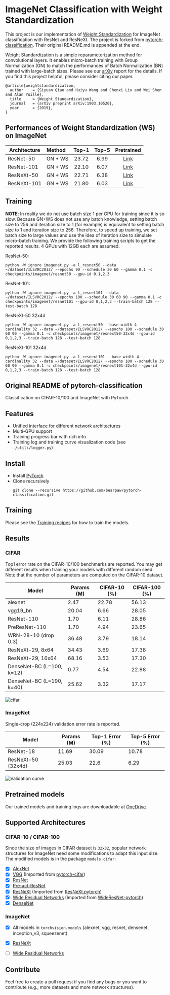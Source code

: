 # ImageNet Classification with Weight Standardization

This project is our implementation of [Weight Standardization](https://arxiv.org/abs/1903.10520) for ImageNet classification with ResNet and ResNeXt.
The project is forked from [pytorch-classification](https://github.com/bearpaw/pytorch-classification).
Their original README.md is appended at the end.

Weight Standardization is a simple reparameterization method for convolutional layers.
It enables micro-batch training with Group Normalization (GN) to match the performances of Batch Normalization (BN) trained with large-batch sizes.
Please see our [arXiv](https://arxiv.org/abs/1903.10520) report for the details.
If you find this project helpful, please consider citing our paper.
```
@article{weightstandardization,
  author    = {Siyuan Qiao and Huiyu Wang and Chenxi Liu and Wei Shen and Alan Yuille},
  title     = {Weight Standardization},
  journal   = {arXiv preprint arXiv:1903.10520},
  year      = {2019},
}
```
## Performances of Weight Standardization (WS) on ImageNet

| Architecture | Method      | Top-1   | Top-5   | Pretrained |
|--------------|:------------|:-------:|:-------:|:----------:|
| ResNet-50    | GN + WS     | 23.72   | 6.99    | [Link](http://cs.jhu.edu/~syqiao/WeightStandardization/R-50-GN-WS.pth.tar)  |
| ResNet-101   | GN + WS     | 22.10   | 6.07    | [Link](http://cs.jhu.edu/~syqiao/WeightStandardization/R-101-GN-WS.pth.tar)  |
| ResNeXt-50   | GN + WS     | 22.71   | 6.38    | [Link](http://cs.jhu.edu/~syqiao/WeightStandardization/X-50-GN-WS.pth.tar)  |
| ResNeXt-101  | GN + WS     | 21.80   | 6.03    | [Link](http://cs.jhu.edu/~syqiao/WeightStandardization/X-101-GN-WS.pth.tar)  |

## Training
**NOTE**: In reality we do not use batch size 1 per GPU for training since it is so slow.
Because GN+WS does not use any batch knowledge, setting batch size to 256 and iteration size to 1 (for example) is equivalent to setting batch size to 1 and iteration size to 256.
Therefore, to speed up training, we set batch size to large values and use the idea of iteration size to simulate micro-batch training.
We provide the following training scripts to get the reported results.
4 GPUs with 12GB each are assumed.

ResNet-50:
```
python -W ignore imagenet.py -a l_resnet50 --data ~/dataset/ILSVRC2012/ --epochs 90 --schedule 30 60 --gamma 0.1 -c checkpoints/imagenet/resnet50 --gpu-id 0,1,2,3
```

ResNet-101:
```
python -W ignore imagenet.py -a l_resnet101 --data ~/dataset/ILSVRC2012/ --epochs 100 --schedule 30 60 90 --gamma 0.1 -c checkpoints/imagenet/resnet101 --gpu-id 0,1,2,3 --train-batch 128 --test-batch 128
```

ResNeXt-50 32x4d
```
python -W ignore imagenet.py -a l_resnext50 --base-width 4 --cardinality 32 --data ~/dataset/ILSVRC2012/ --epochs 100 --schedule 30 60 90 --gamma 0.1 -c checkpoints/imagenet/resnext50-32x4d --gpu-id 0,1,2,3 --train-batch 128 --test-batch 128
```

ResNeXt-101 32x4d
```
python -W ignore imagenet.py -a l_resnext101 --base-width 4 --cardinality 32 --data ~/dataset/ILSVRC2012/ --epochs 100 --schedule 30 60 90 --gamma 0.1 -c checkpoints/imagenet/resnext101-32x4d --gpu-id 0,1,2,3 --train-batch 128 --test-batch 128
```

## Original README of pytorch-classification
Classification on CIFAR-10/100 and ImageNet with PyTorch.

## Features
* Unified interface for different network architectures
* Multi-GPU support
* Training progress bar with rich info
* Training log and training curve visualization code (see `./utils/logger.py`)

## Install
* Install [PyTorch](http://pytorch.org/)
* Clone recursively
  ```
  git clone --recursive https://github.com/bearpaw/pytorch-classification.git
  ```

## Training
Please see the [Training recipes](TRAINING.md) for how to train the models.

## Results

### CIFAR
Top1 error rate on the CIFAR-10/100 benchmarks are reported. You may get different results when training your models with different random seed.
Note that the number of parameters are computed on the CIFAR-10 dataset.

| Model                     | Params (M)         |  CIFAR-10 (%)      | CIFAR-100 (%)      |
| -------------------       | ------------------ | ------------------ | ------------------ |
| alexnet                   | 2.47               | 22.78              | 56.13              |
| vgg19_bn                  | 20.04              | 6.66               | 28.05              |
| ResNet-110                | 1.70               | 6.11               | 28.86              |
| PreResNet-110             | 1.70               | 4.94               | 23.65              |
| WRN-28-10 (drop 0.3)      | 36.48              | 3.79               | 18.14              |
| ResNeXt-29, 8x64          | 34.43              | 3.69               | 17.38              |
| ResNeXt-29, 16x64         | 68.16              | 3.53               | 17.30              |
| DenseNet-BC (L=100, k=12) | 0.77               | 4.54               | 22.88              |
| DenseNet-BC (L=190, k=40) | 25.62              | 3.32               | 17.17              |


![cifar](utils/images/cifar.png)

### ImageNet
Single-crop (224x224) validation error rate is reported.


| Model                | Params (M)         |  Top-1 Error (%)   | Top-5 Error  (%)   |
| -------------------  | ------------------ | ------------------ | ------------------ |
| ResNet-18            | 11.69              |  30.09             | 10.78              |
| ResNeXt-50 (32x4d)   | 25.03              |  22.6              | 6.29               |

![Validation curve](utils/images/imagenet.png)

## Pretrained models
Our trained models and training logs are downloadable at [OneDrive](https://mycuhk-my.sharepoint.com/personal/1155056070_link_cuhk_edu_hk/_layouts/15/guestaccess.aspx?folderid=0a380d1fece1443f0a2831b761df31905&authkey=Ac5yBC-FSE4oUJZ2Lsx7I5c).

## Supported Architectures

### CIFAR-10 / CIFAR-100
Since the size of images in CIFAR dataset is `32x32`, popular network structures for ImageNet need some modifications to adapt this input size. The modified models is in the package `models.cifar`:
- [x] [AlexNet](https://arxiv.org/abs/1404.5997)
- [x] [VGG](https://arxiv.org/abs/1409.1556) (Imported from [pytorch-cifar](https://github.com/kuangliu/pytorch-cifar))
- [x] [ResNet](https://arxiv.org/abs/1512.03385)
- [x] [Pre-act-ResNet](https://arxiv.org/abs/1603.05027)
- [x] [ResNeXt](https://arxiv.org/abs/1611.05431) (Imported from [ResNeXt.pytorch](https://github.com/prlz77/ResNeXt.pytorch))
- [x] [Wide Residual Networks](http://arxiv.org/abs/1605.07146) (Imported from [WideResNet-pytorch](https://github.com/xternalz/WideResNet-pytorch))
- [x] [DenseNet](https://arxiv.org/abs/1608.06993)

### ImageNet
- [x] All models in `torchvision.models` (alexnet, vgg, resnet, densenet, inception_v3, squeezenet)
- [x] [ResNeXt](https://arxiv.org/abs/1611.05431)
- [ ] [Wide Residual Networks](http://arxiv.org/abs/1605.07146)


## Contribute
Feel free to create a pull request if you find any bugs or you want to contribute (e.g., more datasets and more network structures).
